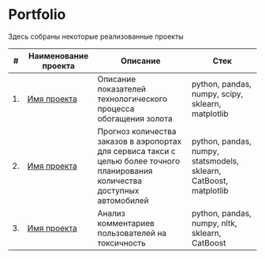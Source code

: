 # Portfolio

Здесь собраны некоторые реализованные проекты

| #    | Наименование проекта                | Описание                                                     | Стек                                                         |
| ---- | ------------------------------------------------------------ | ------------------------------------------------------------ | ------------------------------------------------------------ |
| 1.   | [Имя проекта](ссылка) | Описание <br/>показателей технологического процесса <br/>обогащения золота | python, pandas, numpy, scipy, sklearn, matplotlib       |
| 2.   | [Имя проекта](ссылка) | Прогноз количества заказов в аэропортах <br/>для сервиса такси с целью более точного планирования количества доступных <br/>автомобилей | python, pandas, numpy, statsmodels, sklearn, CatBoost, matplotlib |
| 3.   | [Имя проекта](ссылка) | Анализ комментариев пользователей на токсичность             | python, pandas, numpy, nltk, sklearn, CatBoost |
